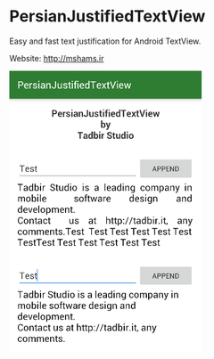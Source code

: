 # PersianJustifiedTextView
Easy and fast text justification for Android TextView.

Website: http://mshams.ir


![Screenshot](https://github.com/mshams/PersianJustifiedTextView/raw/master/app/src/main/assets/snapshot.png)
